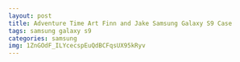 ```yaml
---
layout: post
title: Adventure Time Art Finn and Jake Samsung Galaxy S9 Case
tags: samsung galaxy s9
categories: samsung
img: 1ZnGOdF_ILYcecspEuQdBCFqsUX95kRyv
---
```

